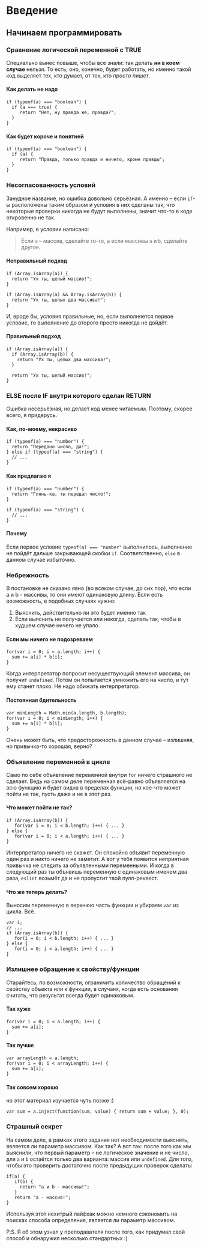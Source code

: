 # Введение

## Начинаем программировать

### Сравнение логической переменной с TRUE

Специально вынес повыше, чтобы все знали: так делать **ни в коем случае** нельзя. То есть, оно, конечно, будет работать, но именно такой код выделяет тех, кто думает, от тех, кто *просто пишет*.

#### Как делать не надо

```.javascript
if (typeof(a) === "boolean") {
  if (a === true) {
     return "Нет, ну правда же, правда?";
  }
}
```

#### Как будет короче и понятней

```.javascript
if (typeof(a) === "boolean") {
  if (a) {
     return "Правда, только правда и ничего, кроме правды";
  }
}
```

### Несогласованность условий

Занудное название, но ошибка довольно серьёзная. А именно – если `if`-ы расположены
таким образом и условия в них сделаны так, что некоторые проверки никогда не будут
выполнены, значит что-то в коде откровенно не так.

Например, в условии написано:

> Если `a` – массив, сделайте то-то, а если массивы `a` и `b`, сделайте другое.

#### Неправильный подход

```.javascript
if (Array.isArray(a)) {
  return "Ух ты, целый массив!";
}

if (Array.isArray(a) && Array.isArray(b)) {
  return "Ух ты, целых два массива!";
}
```

И, вроде бы, условия правильные, но, если выполняется первое условие, то выполнение до второго просто никогда не дойдёт.

#### Правильный подход

```.javascript
if (Array.isArray(a)) {
  if (Array.isArray(b)) {
    return "Ух ты, целых два массива!";
  }
  
  return "Ух ты, целый массив!";
}
```

### ELSE после IF внутри которого сделан RETURN

Ошибка несерьёзная, но делает код менее читаемым. Поэтому, скорее всего, я придерусь.

#### Как, по-моему, некрасиво

```.javascript
if (typeof(a) === "number") {
  return "Передано число, да!";
} else if (typeof(a) === "string") {
  // ...
}
```

#### Как предлагаю я

```.javascript
if (typeof(a) === "number") {
  return "Глянь-ка, ты передал число!";
}

if (typeof(a) === "string") {
  // ...
}
```

#### Почему

Если первое условие `typeof(a) === "number"` выполнилось, выполнение не пойдёт дальше закрывающей скобки `if`. Соответственно, `else` в данном случае избыточно.

### Небрежность

В постановке не сказано явно (во всяком случае, до сих пор), что если a и b - массивы, то они имеют одинаковую длину. Если есть возможность, в подобных случаях нужно:

1. Выяснить, действительно ли это будет именно так
2. Если выяснить не получается или некогда, сделать так, чтобы в худшем случае ничего не упало.

#### Если мы ничего не подозреваем

```.javascript
for(var i = 0; i < a.length; i++) {
  sum += a[i] * b[i];
}
```

Когда интерпретатор попросит несуществующий элемент массива, он получит `undefined`. Потом он попытается умножить его на число, и тут ему станет плохо. Не надо обижать интерпретатор.

#### Постоянная бдительность

```.javascript
var minLength = Math.min(a.length, b.length);
for(var i = 0; i < minLength; i++) {
  sum += a[i] * b[i];
}
```

Очень может быть, что предосторожность в данном случае – излишняя, но привычка-то хорошая, верно?

### Объявление переменной в цикле

Само по себе объявление переменной внутри `for` ничего страшного не сделает.
Ведь на самом деле переменная всё-равно объявляется на всю функцию и будет видна 
в пределах функции, но кое-что может пойти не так, пусть даже и не в этот раз.

#### Что может пойти не так?

```.javascript
if (Array.isArray(b)) {
   for(var i = 0; i < b.length; i++) { ... }
} else {
   for(var i = 0; i < a.length; i++) { ... }
}
```

Интерпретатор ничего не скажет. Он спокойно объявит переменную один раз и никто ничего не заметит. А вот у тебя появится неприятная привычка не следить за объявленными переменными. И когда в следующий раз ты объявишь переменную с одинаковым именем два раза, `eslint` возьмёт да и не пропустит твой пулл-реквест.

#### Что же теперь делать?

Выносим переменную в верхнюю часть функции и убираем `var` из цикла. Всё.

```.javascript
var i;
// ...
if (Array.isArray(b)) {
   for(i = 0; i < b.length; i++) { ... }
} else {
   for(i = 0; i < a.length; i++) { ... }
}
```

### Излишнее обращение к свойству/функции

Старайтесь, по возможности, ограничить количество обращений к свойству объекта или к функции, в случаях, когда есть основания считать, что результат всегда будет одинаковым.

#### Так хуже

```.javascript
for(var i = 0; i < a.length; i++) {
  sum += a[i];
}
```

#### Так лучше

```.javascript
var arrayLength = a.length;
for(var i = 0; i < arrayLength; i++) {
  sum += a[i];
}
```

#### Так совсем хорошо

но этот материал изучается чуть позже :)

```.javascript
var sum = a.inject(function(sum, value) { return sum + value; }, 0);
```

### Страшный секрет

На самом деле, в рамках этого задания нет необходимости выяснять, является ли параметр массивом. Как так? А вот так: после того как мы выяснили, что первый параметр – не логическое значение и не число, для `a` и `b` остаётся только два варианта: массив или `undefined`. Для того, чтобы это проверить достаточно после предыдущих проверок сделать:

```.javascript
if(a) {
   if(b) {
     return "a и b - массивы!";
   }
   return "a - массив!";
}
```

Используя этот нехитрый лайфхак можно немного сэкономить на поисках способа определения, является ли параметр массивом.

P.S. Я об этом узнал у преподавателя после того, как придумал свой способ и обнаружил несколько стандартных :)
